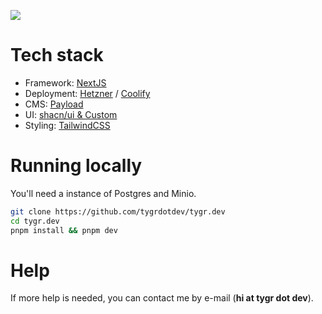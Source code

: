 ![](https://i.imgur.com/39gT3q3.png)

# Tech stack

- Framework: [NextJS](https://nextjs.org/)
- Deployment: [Hetzner](https://hetzner.com/) / [Coolify](https://coolify.io)
- CMS: [Payload](https://payloadcms.com/)
- UI: [shacn/ui & Custom](https://ui.shadcn.com/)
- Styling: [TailwindCSS](https://tailwindcss.com/)

# Running locally

You'll need a instance of Postgres and Minio.

```bash
git clone https://github.com/tygrdotdev/tygr.dev
cd tygr.dev
pnpm install && pnpm dev
```

# Help

If more help is needed, you can contact me by e-mail (**hi at tygr dot dev**).
